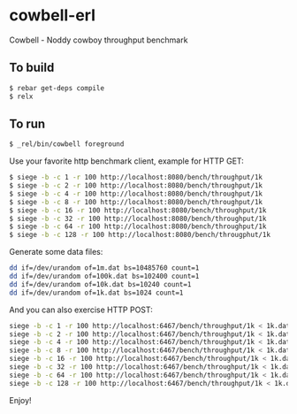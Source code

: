 cowbell-erl
===========

Cowbell - Noddy cowboy throughput benchmark

To build
-------

```bash
$ rebar get-deps compile
$ relx
```

To run
-------

```bash
$ _rel/bin/cowbell foreground
```

Use your favorite http benchmark client, example for HTTP GET:

```bash
$ siege -b -c 1 -r 100 http://localhost:8080/bench/throughput/1k
$ siege -b -c 2 -r 100 http://localhost:8080/bench/throughput/1k
$ siege -b -c 4 -r 100 http://localhost:8080/bench/throughput/1k
$ siege -b -c 8 -r 100 http://localhost:8080/bench/throughput/1k
$ siege -b -c 16 -r 100 http://localhost:8080/bench/throughput/1k
$ siege -b -c 32 -r 100 http://localhost:8080/bench/throughput/1k
$ siege -b -c 64 -r 100 http://localhost:8080/bench/throughput/1k
$ siege -b -c 128 -r 100 http://localhost:8080/bench/througphut/1k
```

Generate some data files:

```bash
dd if=/dev/urandom of=1m.dat bs=10485760 count=1
dd if=/dev/urandom of=100k.dat bs=102400 count=1
dd if=/dev/urandom of=10k.dat bs=10240 count=1
dd if=/dev/urandom of=1k.dat bs=1024 count=1
````

And you can also exercise HTTP POST:

```bash
siege -b -c 1 -r 100 http://localhost:6467/bench/throughput/1k < 1k.dat
siege -b -c 2 -r 100 http://localhost:6467/bench/throughput/1k < 1k.dat
siege -b -c 4 -r 100 http://localhost:6467/bench/throughput/1k < 1k.dat
siege -b -c 8 -r 100 http://localhost:6467/bench/throughput/1k < 1k.dat
siege -b -c 16 -r 100 http://localhost:6467/bench/throughput/1k < 1k.dat
siege -b -c 32 -r 100 http://localhost:6467/bench/throughput/1k < 1k.dat
siege -b -c 64 -r 100 http://localhost:6467/bench/throughput/1k < 1k.dat
siege -b -c 128 -r 100 http://localhost:6467/bench/throughput/1k < 1k.dat
```

Enjoy!
